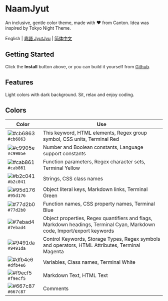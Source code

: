 # NaamJyut

An inclusive, gentle color theme, made with ❤️ from Canton. Idea was inspired by Tokyo Night Theme.

English | [粵語 JyutJyu](docs/cantonese.md) | [简体中文](docs/chinese_sim.md)

## Getting Started

Click the **Install** button above, or you can build it yourself from [Github](https://github.com/CongJyu/naamjyut).

## Features

Light colors with dark background. Sit, relax and enjoy coding.

## Colors

| Color | Use |
| --- | --- |
| ![#cb6863](https://place-hold.it/15/cb6863/cb6863?text=+) `#cb6863` | This keyword, HTML elements, Regex group symbol, CSS units, Terminal Red |
| ![#c9905e](https://place-hold.it/15/c9905e/c9905e?text=+) `#c9905e` | Number and Boolean constants, Language support constants |
| ![#cab861](https://place-hold.it/15/cab861/cab861?text=+) `#cab861` | Function parameters, Regex character sets, Terminal Yellow |
| ![#b2c041](https://place-hold.it/15/b2c041/b2c041?text=+) `#b2c041` | Strings, CSS class names |
| ![#95d176](https://place-hold.it/15/95d176/95d176?text=+) `#95d176` | Object literal keys, Markdown links, Terminal Green |
| ![#77d2b0](https://place-hold.it/15/77d2b0/77d2b0?text=+) `#77d2b0` | Function names, CSS property names, Terminal Blue |
| ![#7ebad4](https://place-hold.it/15/7ebad4/7ebad4?text=+) `#7ebad4` | Object properties, Regex quantifiers and flags, Markdown headings, Terminal Cyan, Markdown code, Import/export keywords |
 ![#9491da](https://place-hold.it/15/9491da/9491da?text=+) `#9491da` | Control Keywords, Storage Types, Regex symbols and operators, HTML Attributes, Terminal Magenta |
| ![#dfb4e6](https://place-hold.it/15/dfb4e6/dfb4e6?text=+) `#dfb4e6` | Variables, Class names, Terminal White |
| ![#f9ecf5](https://place-hold.it/15/f9ecf5/f9ecf5?text=+) `#f9ecf5` | Markdown Text, HTML Text |
| ![#667c87](https://place-hold.it/15/667c87/667c87?text=+) `#667c87` |Comments |
